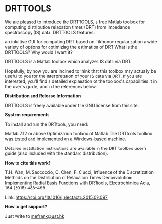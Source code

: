 # DRTTOOLS

We are pleased to introduce the DRTTOOLS, a free Matlab toolbox for computing distribution relaxation times (DRT) from impedance spectroscopy (IS) data.
DRTTOOLS features:

an intuitive GUI for computing DRT based on Tikhonov regularization
a wide variety of options for optimizing the estimation of DRT
What is the DRTTOOLS? Why would I want it?

DRTTOOLS is a Matlab toolbox which analyzes IS data via DRT.

Hopefully, by now you are inclined to think that this toolbox may actually be useful to you for the interpretation of your IS data via DRT. If you are interested, you'll find a detailed explanation of the toolbox's capabilities it in the user's guide, and in the references below.

**Distribution and Release Information**

DRTTOOLS is freely available under the GNU license from this site.

**System requirements**

To install and run the DRTtools, you need:

Matlab 7.12 or above
Optimization toolbox of Matlab
The DRTtools toolbox was tested and implemented on a Windows-based machine. 

Detailed installation instructions are available in the DRT toolbox user's guide (also included with the standard distribution).

**How to cite this work?**

T.H. Wan, M. Saccoccio, C. Chen, F. Ciucci, Influence of the Discretization Methods on the Distribution of Relaxation Times Deconvolution: Implementing Radial Basis Functions with DRTtools, Electrochimica Acta, 184 (2015) 483-499.

Link: https://doi.org/10.1016/j.electacta.2015.09.097

**How to get support?**

Just write to mefrank@ust.hk
